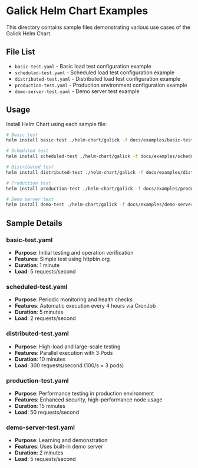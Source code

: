 # Galick Helm Chart Examples

This directory contains sample files demonstrating various use cases of the Galick Helm Chart.

## File List

- `basic-test.yaml` - Basic load test configuration example
- `scheduled-test.yaml` - Scheduled load test configuration example
- `distributed-test.yaml` - Distributed load test configuration example
- `production-test.yaml` - Production environment configuration example
- `demo-server-test.yaml` - Demo server test example

## Usage

Install Helm Chart using each sample file:

```bash
# Basic test
helm install basic-test ./helm-chart/galick -f docs/examples/basic-test.yaml

# Scheduled test
helm install scheduled-test ./helm-chart/galick -f docs/examples/scheduled-test.yaml

# Distributed test
helm install distributed-test ./helm-chart/galick -f docs/examples/distributed-test.yaml

# Production test
helm install production-test ./helm-chart/galick -f docs/examples/production-test.yaml

# Demo server test
helm install demo-test ./helm-chart/galick -f docs/examples/demo-server-test.yaml
```

## Sample Details

### basic-test.yaml
- **Purpose**: Initial testing and operation verification
- **Features**: Simple test using httpbin.org
- **Duration**: 1 minute
- **Load**: 5 requests/second

### scheduled-test.yaml
- **Purpose**: Periodic monitoring and health checks
- **Features**: Automatic execution every 4 hours via CronJob
- **Duration**: 5 minutes
- **Load**: 2 requests/second

### distributed-test.yaml
- **Purpose**: High-load and large-scale testing
- **Features**: Parallel execution with 3 Pods
- **Duration**: 10 minutes
- **Load**: 300 requests/second (100/s × 3 pods)

### production-test.yaml
- **Purpose**: Performance testing in production environment
- **Features**: Enhanced security, high-performance node usage
- **Duration**: 15 minutes
- **Load**: 50 requests/second

### demo-server-test.yaml
- **Purpose**: Learning and demonstration
- **Features**: Uses built-in demo server
- **Duration**: 2 minutes
- **Load**: 5 requests/second
